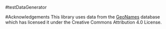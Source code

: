 #testDataGenerator

#Acknowledgements
This library uses data from the [GeoNames](https://www.geonames.org/) database which has licensed it under the Creative Commons Attribution 4.0 License.